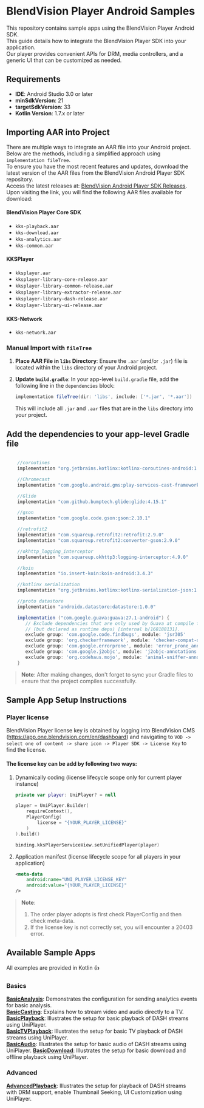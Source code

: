 # BlendVision Player Android Samples

This repository contains sample apps using the BlendVision Player Android SDK.  
This guide details how to integrate the BlendVision Player SDK into your application.  
Our player provides convenient APIs for DRM, media controllers, and a generic UI that can be customized as needed.

## Requirements

- **IDE**: Android Studio 3.0 or later
- **minSdkVersion**: 21
- **targetSdkVersion**: 33
- **Kotlin Version**: 1.7.x or later

## Importing AAR into Project

There are multiple ways to integrate an AAR file into your Android project. Below are the methods,
including a simplified approach using `implementation fileTree`.  
To ensure you have the most recent features and updates, download the latest version of the AAR files from the BlendVision Android Player SDK repository.  
Access the latest releases at: [BlendVision Android Player SDK Releases](https://github.com/BlendVision/Android-Player-SDK/releases).  
Upon visiting the link, you will find the following AAR files available for download:

#### BlendVision Player Core SDK
- `kks-playback.aar`
- `kks-download.aar`
- `kks-analytics.aar`
- `kks-common.aar`

#### KKSPlayer
- `kksplayer.aar`
- `kksplayer-library-core-release.aar`
- `kksplayer-library-common-release.aar`
- `kksplayer-library-extractor-release.aar`
- `kksplayer-library-dash-release.aar`
- `kksplayer-library-ui-release.aar`

#### KKS-Network
- `kks-network.aar`

### Manual Import with `fileTree`

1. **Place AAR File in `libs` Directory**: Ensure the `.aar` (and/or `.jar`) file is located within
   the `libs` directory of your Android project.

2. **Update `build.gradle`**: In your app-level `build.gradle` file, add the following line in
   the `dependencies` block:

    ```groovy
    implementation fileTree(dir: 'libs', include: ['*.jar', '*.aar'])
    ```

   This will include all `.jar` and `.aar` files that are in the `libs` directory into your project.


## Add the dependencies to your app-level Gradle file
```groovy

    //coroutines
    implementation "org.jetbrains.kotlinx:kotlinx-coroutines-android:1.7.3"

    //Chromecast
    implementation "com.google.android.gms:play-services-cast-framework:21.1.0"

    //Glide
    implementation "com.github.bumptech.glide:glide:4.15.1"

    //gson
    implementation "com.google.code.gson:gson:2.10.1"

    //retrofit2
    implementation "com.squareup.retrofit2:retrofit:2.9.0"
    implementation "com.squareup.retrofit2:converter-gson:2.9.0"

    //okhttp_logging_interceptor
    implementation "com.squareup.okhttp3:logging-interceptor:4.9.0"

    //koin
    implementation "io.insert-koin:koin-android:3.4.3"

    //kotlinx serialization
    implementation "org.jetbrains.kotlinx:kotlinx-serialization-json:1.5.1"

    //proto datastore
    implementation "androidx.datastore:datastore:1.0.0"

    implementation ("com.google.guava:guava:27.1-android") {
       // Exclude dependencies that are only used by Guava at compile time
       // (but declared as runtime deps) [internal b/168188131].
       exclude group: 'com.google.code.findbugs', module: 'jsr305'
       exclude group: 'org.checkerframework', module: 'checker-compat-qual'
       exclude group: 'com.google.errorprone', module: 'error_prone_annotations'
       exclude group: 'com.google.j2objc', module: 'j2objc-annotations'
       exclude group: 'org.codehaus.mojo', module: 'animal-sniffer-annotations'
    }

```

> **Note**: After making changes, don't forget to sync your Gradle files to ensure that the project
> compiles successfully.

## Sample App Setup Instructions

### Player license
BlendVision Player license key is obtained by logging into BlendVision CMS (https://app.one.blendvision.com/en/dashboard) and navigating to `VOD -> select one of content -> share icon -> Player SDK -> License Key` to find the license.

#### The license key can be add by following two ways:
1. Dynamically coding (license lifecycle scope only for current player instance)
    ```kotlin
    private var player: UniPlayer? = null
    
    player = UniPlayer.Builder(
        requireContext(),
        PlayerConfig(
            license = "{YOUR_PLAYER_LICENSE}"
        )
    ).build()
    
    binding.kksPlayerServiceView.setUnifiedPlayer(player)
    ```
2. Application manifest (license lifecycle scope for all players in your application)
    ```xml
    <meta-data 
        android:name="UNI_PLAYER_LICENSE_KEY" 
        android:value="{YOUR_PLAYER_LICENSE}"
    />
    ```

> **Note**:
>   1. The order player adopts is first check PlayerConfig and then check meta-data.
>   2. If the license key is not correctly set, you will encounter a 20403 error.

## Available Sample Apps

All examples are provided in Kotlin :+1:

### Basics

[**BasicAnalysis**](https://github.com/BlendVision/Android-Player-SDK/tree/main/BasicAnalysis):
Demonstrates the configuration for sending analytics events for basic analysis.  
[**BasicCasting**](https://github.com/BlendVision/Android-Player-SDK/tree/main/BasicCasting):
Explains how to stream video and audio directly to a TV.  
[**BasicPlayback**](https://github.com/BlendVision/Android-Player-SDK/tree/main/BasicPlayback):
Illustrates the setup for basic playback of DASH streams using UniPlayer.  
[**BasicTVPlayback**](https://github.com/BlendVision/Android-Player-SDK/tree/main/BasicTVPlayback):
Illustrates the setup for basic TV playback of DASH streams using UniPlayer.  
[**BasicAudio**](https://github.com/BlendVision/Android-Player-SDK/tree/main/BasicAudio):
Illustrates the setup for basic audio of DASH streams using UniPlayer.
[**BasicDownload**](https://github.com/BlendVision/Android-Player-SDK/tree/main/BasicDownload):
Illustrates the setup for basic download and offline playback using UniPlayer.

### Advanced

[**AdvancedPlayback**](https://github.com/BlendVision/Android-Player-SDK/tree/main/AdvancedPlayback): Illustrates
the setup for playback of DASH streams with DRM support, enable Thumbnail Seeking, UI Customization
using UniPlayer.


